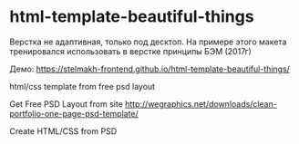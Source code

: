 # html-template-beautiful-things
Верстка не адаптивная, только под десктоп. На примере этого макета тренировался использовать в верстке принципы БЭМ (2017г)

Демо: https://stelmakh-frontend.github.io/html-template-beautiful-things/

html/css template from free psd layout

Get Free PSD Layout from site http://wegraphics.net/downloads/clean-portfolio-one-page-psd-template/

Create HTML/CSS from PSD
